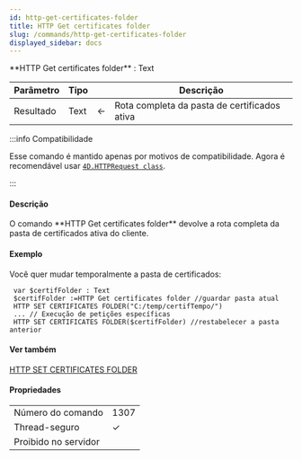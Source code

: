```yaml
---
id: http-get-certificates-folder
title: HTTP Get certificates folder
slug: /commands/http-get-certificates-folder
displayed_sidebar: docs
---
```


<!--REF #_command_.HTTP Get certificates folder.Syntax-->**HTTP Get certificates folder**  : Text<!-- END REF-->
<!--REF #_command_.HTTP Get certificates folder.Params-->
| Parâmetro | Tipo |  | Descrição |
| --- | --- | --- | --- |
| Resultado | Text | &#8592; | Rota completa da pasta de certificados ativa |

<!-- END REF-->

:::info Compatibilidade

Esse comando é mantido apenas por motivos de compatibilidade. Agora é recomendável usar [`4D.HTTPRequest class`](../API/HTTPRequestClass.md).

:::

#### Descrição 

<!--REF #_command_.HTTP Get certificates folder.Summary-->O comando **HTTP Get certificates folder** devolve a rota completa da pasta de certificados ativa do cliente.<!-- END REF--> 

#### Exemplo 

Você quer mudar temporalmente a pasta de certificados:

```4d
 var $certifFolder : Text
 $certifFolder :=HTTP Get certificates folder //guardar pasta atual
 HTTP SET CERTIFICATES FOLDER("C:/temp/certifTempo/")
 ... // Execução de petições específicas
 HTTP SET CERTIFICATES FOLDER($certifFolder) //restabelecer a pasta anterior
```

#### Ver também 

[HTTP SET CERTIFICATES FOLDER](http-set-certificates-folder.md)  

#### Propriedades
|  |  |
| --- | --- |
| Número do comando | 1307 |
| Thread-seguro | &check; |
| Proibido no servidor ||


